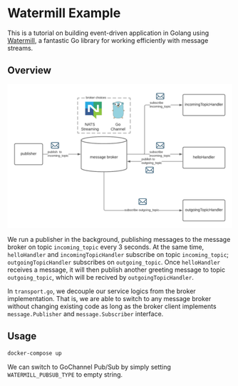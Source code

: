 # Watermill Example
This is a tutorial on building event-driven application in Golang using [Watermill](https://github.com/ThreeDotsLabs/watermill), a fantastic Go library for working efficiently with message streams.
## Overview
![](./assets/overview.png)

We run a publisher in the background, publishing messages to the message broker on topic `incoming_topic` every 3 seconds. At the same time, `helloHandler` and `incomingTopicHandler` subscribe on topic `incoming_topic`; `outgoingTopicHandler` subscribes on `outgoing_topic`. Once `helloHandler` receives a message, it will then publish another greeting message to topic `outgoing_topic`, which will be recived by `outgoingTopicHandler`.

In `transport.go`, we decouple our service logics from the broker implementation. That is, we are able to switch to any message broker without changing existing code as long as the broker client implements `message.Publisher` and `message.Subscriber` interface.
## Usage
```bash
docker-compose up
```
We can switch to GoChannel Pub/Sub by simply setting `WATERMILL_PUBSUB_TYPE` to empty string.
